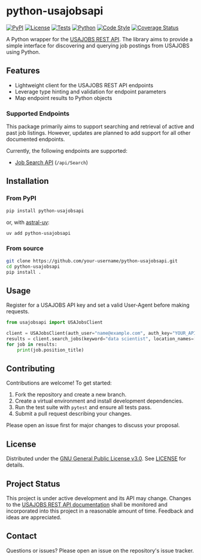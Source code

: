# python-usajobsapi

[![PyPI][pypi-img]][pypi-lnk]
[![License][license-img]][license-lnk]
[![Tests][tests-img]][tests-lnk]
[![Python][python-img]][python-lnk]
[![Code Style][codestyle-img]][codestyle-lnk]
[![Coverage Status][codecov-img]][codecov-lnk]

A Python wrapper for the [USAJOBS REST API](https://developer.usajobs.gov/). The library aims to provide a simple interface for discovering and querying job postings from USAJOBS using Python.

## Features

- Lightweight client for the USAJOBS REST API endpoints
- Leverage type hinting and validation for endpoint parameters
- Map endpoint results to Python objects

### Supported Endpoints

This package primarily aims to support searching and retrieval of active and past job listings. However, updates are planned to add support for all other documented endpoints.

Currently, the following endpoints are supported:

- [Job Search API](https://developer.usajobs.gov/api-reference/get-api-search) (`/api/Search`)

## Installation

### From PyPI

```bash
pip install python-usajobsapi
```

or, with [astral-uv](https://docs.astral.sh/uv/):

```bash
uv add python-usajobsapi
```

### From source

```bash
git clone https://github.com/your-username/python-usajobsapi.git
cd python-usajobsapi
pip install .
```

## Usage

Register for a USAJOBS API key and set a valid User-Agent before making requests.

```python
from usajobsapi import USAJobsClient

client = USAJobsClient(auth_user="name@example.com", auth_key="YOUR_API_KEY")
results = client.search_jobs(keyword="data scientist", location_names=["Atlanta", "Georgia"]).search_result.jobs()
for job in results:
    print(job.position_title)
```

## Contributing

Contributions are welcome! To get started:

1. Fork the repository and create a new branch.
2. Create a virtual environment and install development dependencies.
3. Run the test suite with `pytest` and ensure all tests pass.
4. Submit a pull request describing your changes.

Please open an issue first for major changes to discuss your proposal.

## License

Distributed under the [GNU General Public License v3.0](https://www.gnu.org/licenses/gpl-3.0.en.html). See [LICENSE](LICENSE) for details.

## Project Status

This project is under active development and its API may change. Changes to the [USAJOBS REST API documentation](https://developer.usajobs.gov/) shall be monitored and incorporated into this project in a reasonable amount of time. Feedback and ideas are appreciated.

## Contact

Questions or issues? Please open an issue on the repository's issue tracker.

<!-- Badges -->

[pypi-lnk]: https://pypi.org/p/python-usajobsapi
[pypi-img]: https://img.shields.io/pypi/v/python-usajobsapi.svg
[tests-lnk]: https://github.com/paddy74/python-usajobsapi/actions
[tests-img]: https://img.shields.io/github/actions/workflow/status/paddy74/python-usajobsapi/ci.yaml?logo=github&label=tests&branch=master
[codecov-lnk]: https://codecov.io/github/paddy74/python-usajobsapi
[codecov-img]: https://codecov.io/github/paddy74/python-usajobsapi/graph/badge.svg?token=IH3MTBANTT
[python-lnk]: https://img.shields.io/pypi/pyversions/python-usajobsapi.svg
[python-img]: https://pypi.python.org/pypi/python-usajobsapi
[codestyle-lnk]: https://docs.astral.sh/ruff
[codestyle-img]: https://img.shields.io/badge/code%20style-ruff-000000.svg
[license-lnk]: ./LICENSE
[license-img]: https://img.shields.io/pypi/l/python-usajobsapi?color=light-green&logo=gplv3&logoColor=white
